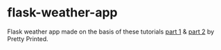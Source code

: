 # flask-weather-app

Flask weather app made on the basis of these tutorials [part 1](https://youtu.be/lWA0GgUN8kg) & [part 2](https://youtu.be/usKnUuGQHLs) by Pretty Printed.

